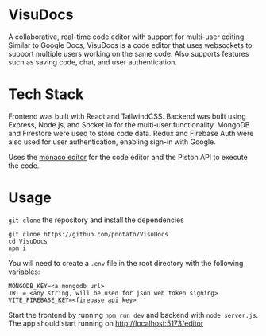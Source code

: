 # VisuDocs

A collaborative, real-time code editor with support for multi-user editing. Similar to Google Docs, VisuDocs is a code editor that uses websockets to support multiple users working on the same code. Also supports features such as saving code, chat, and user authentication.

# Tech Stack

Frontend was built with React and TailwindCSS. Backend was built using Express, Node.js, and Socket.io for the multi-user functionality. MongoDB and Firestore were used to store code data. Redux and Firebase Auth were also used for user authentication, enabling sign-in with Google. 

Uses the [monaco editor](https://github.com/microsoft/monaco-editor) for the code editor and the Piston API to execute the code.

# Usage

```git clone``` the repository and install the dependencies
```
git clone https://github.com/pnotato/VisuDocs
cd VisuDocs
npm i
```

You will need to create a ```.env``` file in the root directory with the following variables:
```
MONGODB_KEY=<a mongodb url>
JWT = <any string, will be used for json web token signing>
VITE_FIREBASE_KEY=<firebase api key>
```
Start the frontend by running ```npm run dev``` and backend with ```node server.js```. The app should start running on [http://localhost:5173/editor](http://localhost:5173/editor)



